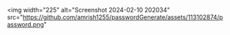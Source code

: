 <img width="225" alt="Screenshot 2024-02-10 202034" src="https://github.com/amrish1255/passwordGenerate/assets/113102874/password.png"
